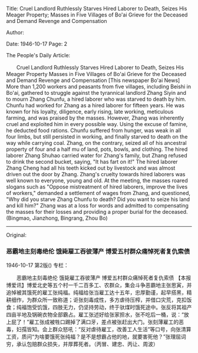 Title: Cruel Landlord Ruthlessly Starves Hired Laborer to Death, Seizes His Meager Property; Masses in Five Villages of Bo'ai Grieve for the Deceased and Demand Revenge and Compensation

Author:

Date: 1946-10-17
Page: 2

The People's Daily Article:

　　Cruel Landlord Ruthlessly Starves Hired Laborer to Death, Seizes His Meager Property
    Masses in Five Villages of Bo'ai Grieve for the Deceased and Demand Revenge and Compensation
    [This newspaper Bo'ai News] More than 1,200 workers and peasants from five villages, including Beishi in Bo'ai, gathered to struggle against the tyrannical landlord Zhang Siyin and to mourn Zhang Chunfu, a hired laborer who was starved to death by him. Chunfu had worked for Zhang as a hired laborer for fifteen years. He was known for his loyalty, diligence, early rising, late working, meticulous farming, and was praised by the masses. However, Zhang was inherently cruel and exploited him in every possible way. Using the excuse of famine, he deducted food rations. Chunfu suffered from hunger, was weak in all four limbs, but still persisted in working, and finally starved to death on the way while carrying coal. Zhang, on the contrary, seized all of his ancestral property of four and a half mu of land, pots, bowls, and clothing. The hired laborer Zhang Shuhao carried water for Zhang's family, but Zhang refused to drink the second bucket, saying, "It has fart on it!" The hired laborer Zhang Cheng had all his teeth kicked out by livestock and was almost driven out the door by Zhang. Zhang's cruelty towards hired laborers was well known to everyone, young and old. At the meeting, the masses roared slogans such as "Oppose mistreatment of hired laborers, improve the lives of workers," demanded a settlement of wages from Zhang, and questioned, "Why did you starve Zhang Chunfu to death? Did you want to seize his land and kill him?" Zhang was at a loss for words and admitted to compensating the masses for their losses and providing a proper burial for the deceased. (Bingmao, Jianzhong, Bingrang, Zhou Bo)



<hr /> 

Original: 


### 恶霸地主刻毒绝伦  饿毙雇工吞彼薄产  博爱五村群众痛悼死者复仇索债

1946-10-17
第2版()
专栏：

　　恶霸地主刻毒绝伦  饿毙雇工吞彼薄产
    博爱五村群众痛悼死者复仇索债
    【本报博爱讯】博爱北史等五个村一千二百多工、农群众，集会斗争恶霸地主张思寅，并追悼被其饿死的雇工张纯福。纯福给张当雇工达十五年，忠厚勤谨，起早搭黑，精耕细作，为群众所一致称道；讵张刻毒成性，多方虐待压榨，并借口灾荒，克扣饭食；纯福饱受饥饿，四肢无力，仍坚持劳动，终于驮煤时饿死途中。张反将其祖产四亩半地及锅碗衣物全部霸占。雇工张述好给张家担水，张不吃后一桶，说：“放上屁了！”雇工张成被牲口踢掉了满口牙，差点被张赶出大门。张刻薄雇工的恶毒，妇孺皆知。会上群众怒吼：“反对虐待雇工，改善工人生活”等口号，向张清算工资，质问“为啥要饿死张纯福？是不是想霸占他的地，就要害死他？”张理屈词穷，承认包赔群众损失，并厚葬死者。（丙冒、建忠、丙让、周波）
